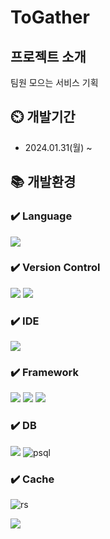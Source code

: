 # ToGather

## 프로젝트 소개
팀원 모으는 서비스 기획

## ⏲️ 개발기간
- 2024.01.31(월) ~

## 📚️ 개발환경

### ✔️ Language
<img src="https://img.shields.io/badge/kotlin-7F52FF?style=for-the-badge&logo=kotlin&logoColor=white">

### ✔️ Version Control
<img src="https://img.shields.io/badge/git-F05032?style=for-the-badge&logo=git&logoColor=white"> <img src="https://img.shields.io/badge/github-181717?style=for-the-badge&logo=github&logoColor=white">

### ✔️ IDE
<img src="https://img.shields.io/badge/intellij idea-000000?style=for-the-badge&logo=intellijidea&logoColor=white">

### ✔️ Framework
<img src="https://img.shields.io/badge/spring-6DB33F?style=for-the-badge&logo=spring&logoColor=white"> <img src="https://img.shields.io/badge/springboot-6DB33F?style=for-the-badge&logo=springboot&logoColor=white"> <img src="https://img.shields.io/badge/Spring Data Jpa-6DB33F?style=for-the-badge&logo=spring&logoColor=white">

### ✔️ DB
<img src="https://img.shields.io/badge/supabase-3FCF8E?style=for-the-badge&logo=supabase&logoColor=white"> ![psql](https://img.shields.io/badge/PostgreSQL-316192?style=for-the-badge&logo=postgresql&logoColor=white)

### ✔️ Cache
![rs](https://img.shields.io/badge/redis-%23DD0031.svg?&style=for-the-badge&logo=redis&logoColor=white)

<img src="https://img.shields.io/badge/jmeter#D22128?style=for-the-badge&logo=jmeter&logoColor=white">
